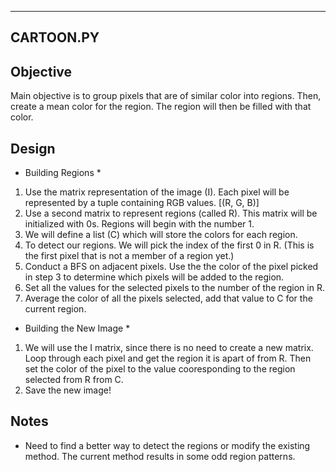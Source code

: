 ------------------
CARTOON.PY
------------------

Objective
--------
Main objective is to group pixels that are of similar color into regions. Then, create a mean color for the region. The region will then be filled with that color.

Design
--------
* Building Regions *
1. Use the matrix representation of the image (I). Each pixel will be represented by a tuple containing RGB values. [(R, G, B)]
2. Use a second matrix to represent regions (called R). This matrix will be initialized with 0s. Regions will begin with the number 1.
3. We will define a list (C) which will store the colors for each region.
4. To detect our regions. We will pick the index of the first 0 in R. (This is the first pixel that is not a member of a region yet.)
5. Conduct a BFS on adjacent pixels. Use the the color of the pixel picked in step 3 to determine which pixels will be added to the region.
6. Set all the values for the selected pixels to the number of the region in R.
7. Average the color of all the pixels selected, add that value to C for the current region.

* Building the New Image *
1. We will use the I matrix, since there is no need to create a new matrix. Loop through each pixel and get the region it is apart of from R. Then set the color of the pixel to the value cooresponding to the region selected from R from C.
2. Save the new image!

Notes
-------
- Need to find a better way to detect the regions or modify the existing method. The current method results in some odd region patterns.